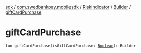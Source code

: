 [sdk](../../../index.md) / [com.swedbankpay.mobilesdk](../../index.md) / [RiskIndicator](../index.md) / [Builder](index.md) / [giftCardPurchase](./gift-card-purchase.md)

# giftCardPurchase

`fun giftCardPurchase(isGiftCardPurchase: `[`Boolean`](https://kotlinlang.org/api/latest/jvm/stdlib/kotlin/-boolean/index.html)`): Builder`